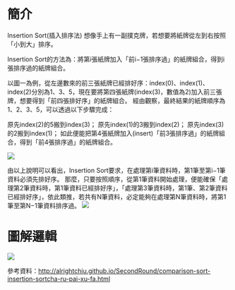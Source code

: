 # 簡介

Insertion Sort(插入排序法)
想像手上有一副撲克牌，若想要將紙牌從左到右按照「小到大」排序。

Insertion Sort的方法為：將第i張紙牌加入「前i−1張排序過」的紙牌組合，得到i張排序過的紙牌組合。

以圖一為例，從左邊數來的前三張紙牌已經排好序：index(0)、index(1)、index(2)分別為1、3、5，現在要將第四張紙牌(index(3)，數值為2)加入前三張牌，想要得到「前四張排好序」的紙牌組合。
經由觀察，最終結果的紙牌順序為1、2、3、5，可以透過以下步驟完成：

原先index(2)的5搬到index(3)；
原先index(1)的3搬到index(2)；
原先index(3)的2搬到index(1)；
如此便能把第4張紙牌加入(insert)「前3張排序過」的紙牌組合，得到「前4張排序過」的紙牌組合。

<img src='https://github.com/yen880405/yenlin/blob/master/classnote/image/%E8%9E%A2%E5%B9%95%E5%BF%AB%E7%85%A7%202020-01-07%20%E4%B8%8B%E5%8D%8810.19.14.png'>

由以上說明可以看出，Insertion Sort要求，在處理第i筆資料時，第1筆至第i−1筆資料必須先排好序。
那麼，只要按照順序，從第1筆資料開始處理，便能確保「處理第2筆資料時，第1筆資料已經排好序」，「處理第3筆資料時，第1筆、第2筆資料已經排好序」，依此類推，若共有N筆資料，必定能夠在處理第N筆資料時，將第1筆至第N−1筆資料排序過。
<img src='https://github.com/yen880405/yenlin/blob/master/classnote/image/%E8%9E%A2%E5%B9%95%E5%BF%AB%E7%85%A7%202020-01-07%20%E4%B8%8B%E5%8D%8810.21.28.png'>
# 圖解邏輯
<img src='https://github.com/yen880405/yenlin/blob/master/classnote/image/%E8%9E%A2%E5%B9%95%E5%BF%AB%E7%85%A7%202020-01-07%20%E4%B8%8B%E5%8D%8810.23.08.png'>

參考資料：http://alrightchiu.github.io/SecondRound/comparison-sort-insertion-sortcha-ru-pai-xu-fa.html

